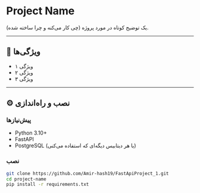 # Project Name

یک توضیح کوتاه در مورد پروژه (چی کار می‌کنه و چرا ساخته شده).

---

## 🚀 ویژگی‌ها
- ویژگی ۱
- ویژگی ۲
- ویژگی ۳

---

## ⚙️ نصب و راه‌اندازی

### پیش‌نیازها
- Python 3.10+
- FastAPI
- PostgreSQL (یا هر دیتابیس دیگه‌ای که استفاده می‌کنی)

### نصب
```bash
git clone https://github.com/Amir-hash19/FastApiProject_1.git
cd project-name
pip install -r requirements.txt
